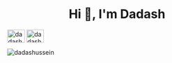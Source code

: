 <h1 align="center">Hi 👋, I'm Dadash</h1>
<p align="left">
<a href="https://twitter.com/dadashussein" target="blank"><img align="center" src="https://raw.githubusercontent.com/rahuldkjain/github-profile-readme-generator/master/src/images/icons/Social/twitter.svg" alt="dadashussein" height="30" width="40" /></a>
<a href="https://linkedin.com/in/dadashussein" target="blank"><img align="center" src="https://raw.githubusercontent.com/rahuldkjain/github-profile-readme-generator/master/src/images/icons/Social/linked-in-alt.svg" alt="dadashussein" height="30" width="40" /></a>
</p>

<p><img align="center" src="https://github-readme-stats.vercel.app/api/top-langs?username=dadashussein&show_icons=true&theme=radical&locale=en&layout=compact" alt="dadashussein" /></p>

